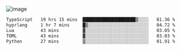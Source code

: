 ![image](https://github-profile-trophy.vercel.app/?username=CMOISDEAD&theme=oldie&row=1&no-frame=true&no-bg=true&margin-w=15&margin-h=15)
<!--START_SECTION:waka-->

```txt
TypeScript   19 hrs 15 mins  ████████████████████▒░░░░   81.36 %
hyprlang     1 hr 7 mins     █▒░░░░░░░░░░░░░░░░░░░░░░░   04.72 %
Lua          43 mins         ▓░░░░░░░░░░░░░░░░░░░░░░░░   03.05 %
TOML         43 mins         ▓░░░░░░░░░░░░░░░░░░░░░░░░   03.03 %
Python       27 mins         ▒░░░░░░░░░░░░░░░░░░░░░░░░   01.91 %
```

<!--END_SECTION:waka--> 
